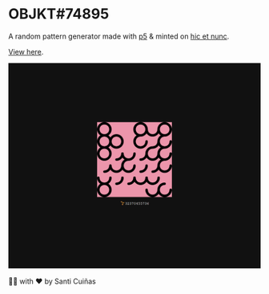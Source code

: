 # OBJKT#74895

A random pattern generator made with [p5](https://p5js.org/) & minted on [hic et nunc](https://www.hicetnunc.xyz/about).

[View here](https://www.hicetnunc.xyz/objkt/74895).

![](./thumbnail.gif)

👨‍💻 with ❤️ by Santi Cuiñas
